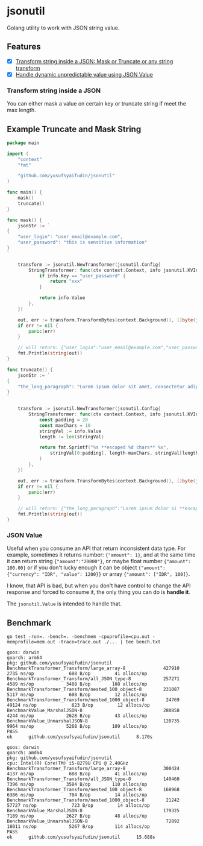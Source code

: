 # jsonutil

Golang utility to work with JSON string value.

## Features

* [x] [Transform string inside a JSON: Mask or Truncate or any string transform](#transform-string-inside-a-json)
* [x] [Handle dynamic unpredictable value using JSON Value](#json-value)

### Transform string inside a JSON

You can either mask a value on certain key or truncate string if meet the max length.

## Example Truncate and Mask String

```go
package main

import (
	"context"
	"fmt"

	"github.com/yusufsyaifudin/jsonutil"
)

func main() {
	mask()
	truncate()
}

func mask() {
	jsonStr := `
{
	"user_login": "user_email@example.com",
    "user_password": "this is sensitive information"
}
`

	transform := jsonutil.NewTransformer(jsonutil.Config{
		StringTransformer: func(ctx context.Context, info jsonutil.KVInfo) string {
			if info.Key == "user_password" {
				return "xxx"
			}

			return info.Value
		},
	})

	out, err := transform.TransformBytes(context.Background(), []byte(jsonStr))
	if err != nil {
		panic(err)
	}

	// will return: {"user_login":"user_email@example.com","user_password":"xxx"}
	fmt.Println(string(out))
}

func truncate() {
	jsonStr := `
{
    "the_long_paragraph": "Lorem ipsum dolor sit amet, consectetur adipiscing elit, sed do eiusmod tempor incididunt ut labore et dolore magna aliqua. Ut enim ad minim veniam, quis nostrud exercitation ullamco laboris nisi ut aliquip ex ea commodo consequat. Duis aute irure dolor in reprehenderit in voluptate velit esse cillum dolore eu fugiat nulla pariatur. Excepteur sint occaecat cupidatat non proident, sunt in culpa qui officia deserunt mollit anim id est laborum."
}
`

	transform := jsonutil.NewTransformer(jsonutil.Config{
		StringTransformer: func(ctx context.Context, info jsonutil.KVInfo) string {
			const padding = 20
			const maxChars = 10
			stringVal := info.Value
			length := len(stringVal)

			return fmt.Sprintf("%s **escaped %d chars** %s",
				stringVal[0:padding], length-maxChars, stringVal[length-padding:],
			)
		},
	})

	out, err := transform.TransformBytes(context.Background(), []byte(jsonStr))
	if err != nil {
		panic(err)
	}

	// will return: {"the_long_paragraph":"Lorem ipsum dolor si **escaped 435 chars** anim id est laborum."}
	fmt.Println(string(out))
}
```


### JSON Value

Useful when you consume an API that return inconsistent data type.
For example, sometimes it returns number: `{"amount": 1}`, and at the same time it can return string `{"amount":"20000"}`,
or maybe float number `{"amount": 100.00}` or if you don't lucky enough it can be object `{"amount": {"currency": "IDR", "value": 1200}}`
or array `{"amount": ["IDR", 100]}`.

I know, that API is bad, but when you don't have control to change the API response and forced to consume it,
the only thing you can do is **handle it**.

The `jsonutil.Value` is intended to handle that.

## Benchmark

```shell
go test -run=. -bench=. -benchmem -cpuprofile=cpu.out -memprofile=mem.out -trace=trace.out ./... | tee bench.txt
```

```shell
goos: darwin
goarch: arm64
pkg: github.com/yusufsyaifudin/jsonutil
BenchmarkTransformer_Transform/large_array-8              427910              2735 ns/op             688 B/op         41 allocs/op
BenchmarkTransformer_Transform/all_JSON_type-8            257271              4589 ns/op            3488 B/op        108 allocs/op
BenchmarkTransformer_Transform/nested_100_object-8        231087              5117 ns/op             608 B/op         12 allocs/op
BenchmarkTransformer_Transform/nested_1000_object-8        24769             49124 ns/op             623 B/op         12 allocs/op
BenchmarkValue_MarshalJSON-8                              280858              4244 ns/op            2628 B/op         43 allocs/op
BenchmarkValue_UnmarshalJSON-8                            120735              9964 ns/op            5268 B/op        109 allocs/op
PASS
ok      github.com/yusufsyaifudin/jsonutil      8.170s
```

```shell
goos: darwin
goarch: amd64
pkg: github.com/yusufsyaifudin/jsonutil
cpu: Intel(R) Core(TM) i5-8279U CPU @ 2.40GHz
BenchmarkTransformer_Transform/large_array-8              300424              4137 ns/op             688 B/op         41 allocs/op
BenchmarkTransformer_Transform/all_JSON_type-8            140460              7396 ns/op            3584 B/op        110 allocs/op
BenchmarkTransformer_Transform/nested_100_object-8        168968              6386 ns/op             704 B/op         14 allocs/op
BenchmarkTransformer_Transform/nested_1000_object-8        21242             57727 ns/op             723 B/op         14 allocs/op
BenchmarkValue_MarshalJSON-8                              179325              7189 ns/op            2627 B/op         48 allocs/op
BenchmarkValue_UnmarshalJSON-8                             72892             18011 ns/op            5267 B/op        114 allocs/op
PASS
ok      github.com/yusufsyaifudin/jsonutil      15.688s
```


